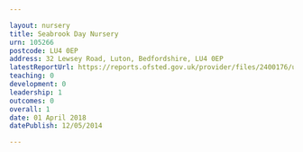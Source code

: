 ```yaml
---

layout: nursery
title: Seabrook Day Nursery
urn: 105266
postcode: LU4 0EP
address: 32 Lewsey Road, Luton, Bedfordshire, LU4 0EP
latestReportUrl: https://reports.ofsted.gov.uk/provider/files/2400176/urn/105266.pdf
teaching: 0
development: 0
leadership: 1
outcomes: 0
overall: 1
date: 01 April 2018 
datePublish: 12/05/2014

---
```

